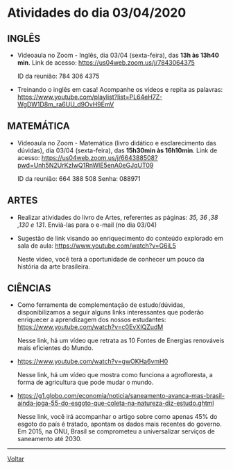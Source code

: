 # Atividades do dia 03/04/2020


## INGLÊS

* Videoaula no Zoom - Inglês, dia 03/04 (sexta-feira), das **13h às 13h40 min**.
Link de acesso: <https://us04web.zoom.us/j/7843064375>


     ID da reunião: 784 306 4375
    
    
* Treinando o inglês em casa! Acompanhe os vídeos e repita as palavras:
<https://www.youtube.com/playlist?list=PL64eH7Z-WgDW1D8m_ra6UU_d9OvH9EmV>

## MATEMÁTICA

* Videoaula no Zoom - Matemática (livro didático e esclarecimento das dúvidas), dia 03/04
(sexta-feira), das **15h30min às 16h10min**.
Link de acesso: <https://us04web.zoom.us/j/664388508?pwd=Unh5N2UrKzIwQ1RnWlE5enA0eGJqUT09>


    ID da reunião: 664 388 508
    Senha: 088971
        
## ARTES

* Realizar atividades do livro de Artes, referentes as páginas: *35, 36 ,38 ,130 e 131*. Enviá-las
para o e-mail (no dia 03/04)

* Sugestão de link visando ao enriquecimento do conteúdo explorado em sala de aula:
<https://www.youtube.com/watch?v=G6iL5>

  Neste video, você terá a oportunidade de conhecer um pouco da história da arte brasileira.

## CIÊNCIAS

* Como ferramenta de complementação de estudo/dúvidas, disponibilizamos a seguir alguns links
interessantes que poderão enriquecer a aprendizagem dos nossos estudantes: <https://www.youtube.com/watch?v=c0EvXIQZudM>

  Nesse link, há um vídeo que retrata as 10 Fontes de Energias renováveis mais eficientes do
Mundo.
* <https://www.youtube.com/watch?v=gwOKHa6vmH0>

  Nesse link, há um vídeo que mostra como funciona a agrofloresta, a forma de agricultura que
pode mudar o mundo.

* <https://g1.globo.com/economia/noticia/saneamento-avanca-mas-brasil-ainda-joga-55-do-esgoto-que-coleta-na-natureza-diz-estudo.ghtml>

  Nesse link, você irá acompanhar o artigo sobre como apenas 45% do esgoto do país é tratado,
apontam os dados mais recentes do governo. Em 2015, na ONU, Brasil se comprometeu a
universalizar serviços de saneamento até 2030.

---

[Voltar](index.md)